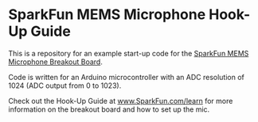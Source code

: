 # SparkFun MEMS Microphone Hook-Up Guide

This is a repository for an example start-up code for the [SparkFun MEMS Microphone Breakout Board](https://www.sparkfun.com/products/9868).

Code is written for an Arduino microcontroller with an ADC resolution of 1024 (ADC output from 0 to 1023).

Check out the Hook-Up Guide at www.SparkFun.com/learn for more information on the breakout board and how to set up the mic.
